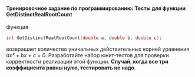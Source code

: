 #### Тренировочное задание по программированию: Тесты для функции GetDistinctRealRootCount ####


Функция
```objectivec
int GetDistinctRealRootCount(double a, double b, double c);
```
возвращает количество уникальных действительных корней уравнения *ax² + bx + c = 0*. Разработайте набор юнит-тестов для проверки корректности реализации этой функции. **Случай, когда все три коэффициента равны нулю, тестировать не надо**.